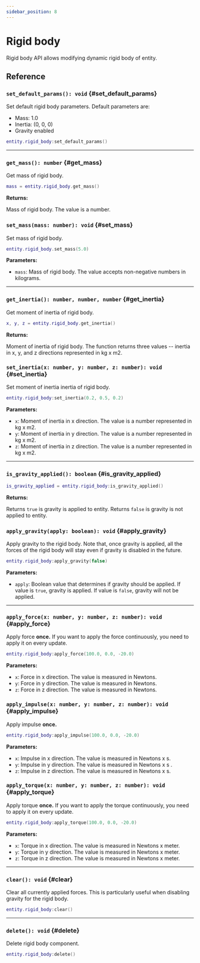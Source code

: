 ```yaml
---
sidebar_position: 8
---
```


# Rigid body

Rigid body API allows modifying dynamic rigid body of entity.

## Reference

### `set_default_params(): void` {#set_default_params}

Set default rigid body parameters. Default parameters are:

- Mass: 1.0
- Inertia: (0, 0, 0)
- Gravity enabled

```lua
entity.rigid_body:set_default_params()
```

---

### `get_mass(): number` {#get_mass}

Get mass of rigid body.

```lua
mass = entity.rigid_body.get_mass()
```

**Returns:**

Mass of rigid body. The value is a number.

### `set_mass(mass: number): void` {#set_mass}

Set mass of rigid body.

```lua
entity.rigid_body.set_mass(5.0)
```

**Parameters:**

- `mass`: Mass of rigid body. The value accepts non-negative numbers in kilograms.

---

### `get_inertia(): number, number, number` {#get_inertia}

Get moment of inertia of rigid body.

```lua
x, y, z = entity.rigid_body.get_inertia()
```

**Returns:**

Moment of inertia of rigid body. The function returns three values -- inertia in x, y, and z directions represented in kg x m2.

### `set_inertia(x: number, y: number, z: number): void` {#set_inertia}

Set moment of inertia inertia of rigid body.

```lua
entity.rigid_body:set_inertia(0.2, 0.5, 0.2)
```

**Parameters:**

- `x`: Moment of inertia in x direction. The value is a number represented in kg x m2.
- `y`: Moment of inertia in y direction. The value is a number represented in kg x m2.
- `z`: Moment of inertia in z direction. The value is a number represented in kg x m2.

---

### `is_gravity_applied(): boolean` {#is_gravity_applied}

```lua
is_gravity_applied = entity.rigid_body:is_gravity_applied()
```

**Returns:**

Returns `true` is gravity is applied to entity. Returns `false` is gravity is not applied to entity.

### `apply_gravity(apply: boolean): void` {#apply_gravity}

Apply gravity to the rigid body. Note that, once gravity is applied, all the forces of the rigid body will stay even if gravity is disabled in the future.

```lua
entity.rigid_body:apply_gravity(false)
```

**Parameters:**

- `apply`: Boolean value that determines if gravity should be applied. If value is `true`, gravity is applied. If value is `false`, gravity will not be applied.

---

### `apply_force(x: number, y: number, z: number): void` {#apply_force}

Apply force **once.** If you want to apply the force continuously, you need to apply it on every update.

```lua
entity.rigid_body:apply_force(100.0, 0.0, -20.0)
```

**Parameters:**

- `x`: Force in x direction. The value is measured in Newtons.
- `y`: Force in y direction. The value is measured in Newtons.
- `z`: Force in z direction. The value is measured in Newtons.

### `apply_impulse(x: number, y: number, z: number): void` {#apply_impulse}

Apply impulse **once.**

```lua
entity.rigid_body:apply_impulse(100.0, 0.0, -20.0)
```

**Parameters:**

- `x`: Impulse in x direction. The value is measured in Newtons x s.
- `y`: Impulse in y direction. The value is measured in Newtons x s .
- `z`: Impulse in z direction. The value is measured in Newtons x s.

### `apply_torque(x: number, y: number, z: number): void` {#apply_torque}

Apply torque **once.** If you want to apply the torque continuously, you need to apply it on every update.

```lua
entity.rigid_body:apply_torque(100.0, 0.0, -20.0)
```

**Parameters:**

- `x`: Torque in x direction. The value is measured in Newtons x meter.
- `y`: Torque in y direction. The value is measured in Newtons x meter.
- `z`: Torque in z direction. The value is measured in Newtons x meter.

---

### `clear(): void` {#clear}

Clear all currently applied forces. This is particularly useful when disabling gravity for the rigid body.

```lua
entity.rigid_body:clear()
```

---

### `delete(): void` {#delete}

Delete rigid body component.

```lua
entity.rigid_body:delete()
```
